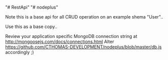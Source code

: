 "# RestApi" 
"# nodeplus" 

Note this is a base api for all CRUD operation on an example shema "User"..

Use this as a base copy..

Review your application specific MongoDB connection string at http://mongoosejs.com/docs/connections.html
Alter https://github.com/CTHOMAS-DEVELOPMENT/nodeplus/blob/master/db.js accordingly ;)
